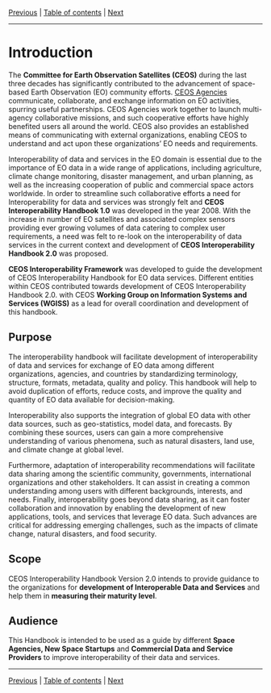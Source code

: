 [Previous](README.md) | [Table of contents](README.md) | [Next](Framework.md)

***
# **Introduction** 

The **Committee for Earth Observation Satellites (CEOS)** during the last three decades has significantly contributed to the advancement of space-based Earth Observation (EO) community efforts. [CEOS Agencies](https://ceos.org/agencies/) communicate, collaborate, and exchange information on EO activities, spurring useful partnerships. CEOS Agencies work together to launch multi-agency collaborative missions, and such cooperative efforts have highly benefited users all around the world. CEOS also provides an established means of communicating with external organizations, enabling CEOS to understand and act upon these organizations’ EO needs and requirements. 

Interoperability of data and services in the EO domain is essential due to the importance of EO  data in a wide range of applications, including agriculture, climate change monitoring, disaster management, and urban planning, as well as the increasing cooperation of public and commercial space actors worldwide. In order to streamline such collaborative efforts a need for Interoperability for data and services was strongly felt and **CEOS Interoperability Handbook 1.0** was developed in the year 2008\. With the increase in number of EO satellites and associated complex sensors providing ever growing volumes of data catering to complex user requirements, a need was felt to re-look on the interoperability of data services in the current context and development of **CEOS Interoperability Handbook 2.0** was proposed.

**CEOS Interoperability Framework** was developed to guide the development of CEOS Interoperability Handbook for EO data services. Different entities within CEOS contributed towards development of CEOS Interoperability Handbook 2.0. with CEOS **Working Group on Information Systems and Services (WGISS)** as a lead for overall coordination and development of this handbook.

## Purpose 

The interoperability handbook will facilitate development of interoperability of data and services for exchange of EO data among different organizations, agencies, and countries by standardizing terminology, structure, formats, metadata, quality and policy. This handbook will help to avoid duplication of efforts, reduce costs, and improve the quality and quantity of EO data available for decision-making.

Interoperability also supports the integration of global EO data with other data sources, such as geo-statistics, model data, and forecasts. By combining these sources, users can gain a more comprehensive understanding of various phenomena, such as natural disasters, land use, and climate change at global level.

Furthermore, adaptation of interoperability recommendations will facilitate data sharing among the scientific community, governments, international organizations and other stakeholders. It can assist in creating a common understanding among users with different backgrounds, interests, and needs. Finally, interoperability goes beyond data sharing, as it can foster collaboration and innovation by enabling the development of new applications, tools, and services that leverage EO data. Such advances are critical for addressing emerging challenges, such as the impacts of climate change, natural disasters, and food security.

## Scope 

CEOS Interoperability Handbook Version 2.0 intends to provide guidance to the organizations for **development of Interoperable Data and Services** and help them in **measuring their maturity level**.  

##  Audience 

This Handbook is intended to be used as a guide by different **Space Agencies, New Space Startups**  and **Commercial Data and Service Providers** to improve interoperability of their data and services.

***
[Previous](README.md) | [Table of contents](README.md) | [Next](Framework.md)
